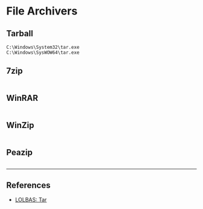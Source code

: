 # File Archivers

## Tarball

```
C:\Windows\System32\tar.exe
C:\Windows\SysWOW64\tar.exe
```

## 7zip

```

```

## WinRAR

```

```

## WinZip

```

```

## Peazip

```

```

---
## References

- [LOLBAS: Tar](https://lolbas-project.github.io/lolbas/Binaries/Tar/)